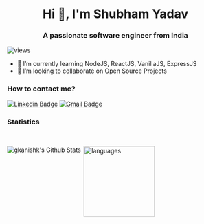 <h1 align="center">Hi 👋, I'm Shubham Yadav</h1>
<h3 align="center">A passionate software engineer from India</h3>
<p align="left"> <img src="https://komarev.com/ghpvc/?username=shubham-y" alt="views" /> </p>

- 🌱 I’m currently learning NodeJS, ReactJS, VanillaJS, ExpressJS
- 👯 I’m looking to collaborate on Open Source Projects

### How to contact me?

[![Linkedin Badge](https://img.shields.io/badge/-Shubham%20Yadav-blue?style=flat-square&logo=Linkedin&logoColor=white&link=https://www.linkedin.com/in/harshith-v-7016ece/)](https://www.linkedin.com/in/shubham-yadav-sy/)
[![Gmail Badge](https://img.shields.io/badge/-sshubham.98@gmail.com-c14438?style=flat&logo=Gmail&logoColor=white&link=mailto:sshubham.98@gmail.com)](mailto:sshubham.98@gmail.com)

### Statistics
<br>


<p align="left">
<img align="left" alt="gkanishk's Github Stats" src="https://github-readme-stats.vercel.app/api?username=shubham-y&show_icons=true&hide_border=true&theme=tokyonight&hide=stars" />&nbsp;<img src="https://github-readme-stats.vercel.app/api/top-langs/?username=shubham-y&layout=compact&theme=buefy" alt="languages" height="165">
</p>
